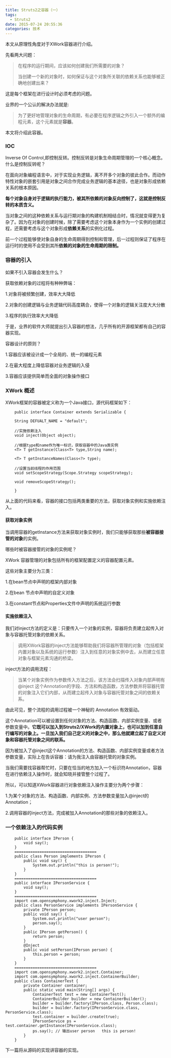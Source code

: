 ```yaml
---
title: Struts2之容器（一）
tags:
  - Struts2
date: 2015-07-24 20:55:36
categories: 技术
---
```


本文从原理性角度对于XWork容器进行介绍。

先看两大问题：

> 在程序的运行期间，应该如何创建我们所需要的对象？
> 
> 当创建一个新的对象时，如何保证与这个对象所关联的依赖关系也能够被正确地创建出来？

这是每个框架在进行设计时必须考虑的问题。

业界的一个公认的解决办法就是:


> 为了更好地管理对象的生命周期，有必要在程序逻辑之外引入一个额外的编程元素，这个元素就是**容器**。

本文将介绍此容器。

### IOC

Inverse Of Control,即控制反转。控制反转是对象生命周期管理的一个核心概念。
什么是控制反转呢？

在面向对象编程语言中，对于实现业务逻辑，离不开多个对象的彼此合作。而动作特性对象的嵌套引用是对象之间合作完成业务逻辑的基本途径，也是对象形成依赖关系的根本原因。

**每个对象自身对于逻辑的执行能力，被其所依赖的对象反向控制了，这就是控制反转的本质含义。**

当对象之间的这种依赖关系与运行期对象的构建机制相结合时，情况就变得更为复杂了。因为在对象的创建时候，除了需要考虑这个对象本身作为一个实例的创建过程，还需要考虑与这个对象形成**依赖关系**的实例化过程。

前一个过程能够使对象自身的生命周期得到控制和管理，后一过程则保证了程序在运行时的使用不会受到其所**依赖的对象的生命周期的限制。**


### 容器的引入

如果不引入容器会发生什么？

获取依赖对象的过程将有种种弊端：

1.对象将被频繁创建，效率大大降低

2.对象的创建逻辑与业务逻辑代码高度耦合，使得一个对象的逻辑关注度大大分散

3.程序的执行效率大大降低

于是，业界的软件大师就提出引入容器的想法，几乎所有的开源框架都有自己的容器实现。

容器设计的原则？

1.容器应该被设计成一个全局的、统一的编程元素

2.在最大程度上降低容器对业务逻辑的入侵

3.容器应该提供简单而全面的对象操作接口


### XWork 概述

XWork框架的容器被定义称为一个Java接口，源代码框架如下：

		public interface Container extends Serializable {

		String DEFUALT_NAME = "default";

		//实施依赖注入
		void inject(Object object);

		//根据type和name作为唯一标识，获取容器中的Java类实例
		<T> T getInstance(Class<T> type,String name);

		<T> T getInstanceNames(Class<?> type);
		
		//设置当前线程的作用范围
		void setScopeStrategy(Scope.Strategy scopeStrategy);
	
		void removeScopeStrategy(); 

		}

从上面的代码来看，容器的接口包括两类重要的方法，获取对象实例和实施依赖注入。

#### 获取对象实例

当调用容器的getInstance方法来获取对象实例时，我们只能够获取那些**被容器接管的对象**的实例。

哪些时被容器接管的对象的实例呢？

XWork 容器管理的对象包括所有的框架配置定义的容器配置元素。

这些对象主要分为三类：

1.在bean节点中声明的框架内部对象

2.在bean 节点中声明的自定义对象

3.在constant节点和Properties文件中声明的系统运行参数

#### 实施依赖注入

我们对inject方法的定义是：只要传入一个对象的实例，容器将负责建立起传入对象与容器托管对象的依赖关系。

> 调用XWork容器的inject方法能够帮助我们将容器所管理的对象（包括框架内置对象以及系统的运行参数）注入到任意的对象实例中去，从而建立任意对象与框架元素沟通的桥梁。
> 


inject方法的调用流程：


> 当某个对象实例作为参数传入方法之后，该方法会扫描传入对象内部声明有 @inject 这个Annotation的字段、方法和构造函数，方法参数并将容器托管的对象注入它们内部，从而建立起传入对象与容器托管对象之间的依赖关系。

由此可见，整个流程的调用过程被一个神秘的 Annotation 有效驱动。

这个Annotation可以被设置到任何对象的方法、构造函数、内部实例变量、或者参数变量中。**它既可以加入到Struts2/XWork的内置对象上，也可以加到任意自行编写的对象上。一旦加入我们自己定义的对象之中，那么他就建立起了自定义对象和容器托管对象之间的联系。**

因为被加入了@inject这个Annotation的方法、构造函数、内部实例变量或者方法参数变量，实际上在告诉容器：请为我注入由容器托管的对象实例。

当我们需要找容器帮忙时，只要在恰当的地方加入一个标识符Annotation，容器在进行依赖注入操作时，就会知晓并接管整个过程了。

所以，可以知道XWork容器进行对象依赖注入操作主要分为两个步骤：

1.为某个对象的方法、构造函数、内部实例、方法参数变量加入@inject的Annotation；

2.调用容器的inject方法，完成被加入Annotation的那些对象的依赖注入。

### 一个依赖注入的代码实例

		public interface IPerson {
			void say();
		}
		====================================  
		public class Person implements IPerson {
			public void say() {
				System.out.println("this is person!");
			}
		}
		====================================  
		public interface IPersonService {
			void say();
		}
		====================================  
		import com.opensymphony.xwork2.inject.Inject;
		public class PersonService implements IPersonService {
			private IPerson person;
			public void say() {
				System.out.println("user person");
				person.say();
			}
			public IPerson getPerson() {
				return person;
			}
			@Inject
			public void setPerson(IPerson person) {
				this.person = person;
			}
		}
		====================================  
		import com.opensymphony.xwork2.inject.Container;
		import com.opensymphony.xwork2.inject.ContainerBuilder;
		public class ContainerTest {
			private Container container;
			public static void main(String[] args) {
				ContainerTest test = new ContainerTest();
				ContainerBuilder builder = new ContainerBuilder();
				builder = builder.factory(IPerson.class, Person.class);
				builder = builder.factory(IPersonService.class, PersonService.class);
				test.container = builder.create(true);
				IPersonService ps = test.container.getInstance(IPersonService.class);
				ps.say(); // 输出user person   this is person!
			}
		}




下一篇将从源码的实现讲容器的实现。
